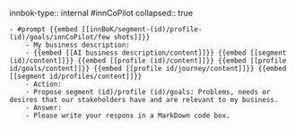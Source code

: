 innbok-type:: internal
#innCoPilot
collapsed:: true

	- #prompt {{embed [[innBoK/segment-(id)/profile-(id)/goals/innCoPilot/few shots]]}}
		- My business description:
		- {{embed [[AI business description/content]]}} {{embed [[segment (id)/content]]}} {{embed [[profile (id)/content]]}} {{embed [[profile id/goals/content]]}} {{embed [[profile id/journey/content]]}} {{embed [[segment id/profiles/content]]}}
		- Action:
		- Propose segment (id)/profile (id)/goals: Problems, needs or desires that our stakeholders have and are relevant to my business.
		- Answer:
		- Please write your respons in a MarkDown code box.